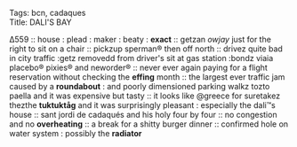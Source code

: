 Tags: bcn, cadaques  
Title: DALI'S BAY  
  
∆559 :: house : plead : maker : beaty : **exact** :: getzan _owjay_ just for the right to sit on a chair :: pickzup sperman® then off north :: drivez quite bad in city traffic :getz removedd from driver's sit at gas station :bondz viaia placebo® pixies® and neworder® :: never ever again paying for a flight reservation without checking the **effing** month :: the largest ever traffic jam caused by a **roundabout** : and poorly dimensioned parking walkz tozto paella and it was expensive but tasty :: it looks like @greece for suretakez thezthe **tuktuktåg** and it was surprisingly pleasant : especially the dali™s house :: sant jordi de cadaqués and his holy four by four :: no congestion and no **overheating** :: a break for a shitty burger dinner :: confirmed hole on water system : possibly the **radiator**  
